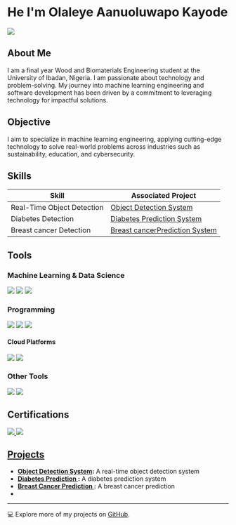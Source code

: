 # He I'm Olaleye Aanuoluwapo Kayode
<a href="https://www.linkedin.com/in/olaleye-aanuoluwapo-kayode"><img src="https://img.shields.io/badge/-LinkedIn-0072b1?&style=for-the-badge&logo=linkedin&logoColor=white" /></a>

## About Me
I am a final year Wood and Biomaterials Engineering student at the University of Ibadan, Nigeria. I am passionate about technology and problem-solving. My journey into machine learning engineering and software development has been driven by a commitment to leveraging technology for impactful solutions.

## Objective
I aim to specialize in machine learning engineering, applying cutting-edge technology to solve real-world problems across industries such as sustainability, education, and cybersecurity.

## Skills
| Skill                                         | Associated Project         |
|-----------------------------------------------|----------------------------|
| Real-Time Object Detection                    | <a href="https://github.com/OAKVISUALZ/Detection-Lab/tree/main">Object Detection System</a> |
| Diabetes Detection                             | <a href="https://github.com/OAKVISUALZ/Prediction-of-Diabetes">Diabetes Prediction System</a> |
| Breast cancer Detection                        | <a href="https://github.com/OAKVISUALZ/Breast-Cancer-Prediction/"> Breast cancerPrediction System</a> |






## Tools
### Machine Learning & Data Science
<div>
    <img src="https://img.shields.io/badge/-TensorFlow-FF6F00?&style=for-the-badge&logo=TensorFlow&logoColor=white" />
    <img src="https://img.shields.io/badge/-Scikit_Learn-F7931E?&style=for-the-badge&logo=scikit-learn&logoColor=white" />
    <img src="https://img.shields.io/badge/-Jupyter_Notebook-F37626?&style=for-the-badge&logo=Jupyter&logoColor=white" />
</div>

### Programming
<div>
    <img src="https://img.shields.io/badge/-Python-3776AB?&style=for-the-badge&logo=Python&logoColor=white" />
    <img src="https://img.shields.io/badge/-C-A8B9CC?&style=for-the-badge&logo=C&logoColor=white" />
    <img src="https://img.shields.io/badge/-SQL-4479A1?&style=for-the-badge&logo=MySQL&logoColor=white" />
</div>

#### Cloud Platforms
<div>
    <img src="https://img.shields.io/badge/-Google_Cloud-4285F4?&style=for-the-badge&logo=Google-Cloud&logoColor=white" />
    <img src="https://img.shields.io/badge/-Microsoft_Azure-0078D4?&style=for-the-badge&logo=Microsoft-Azure&logoColor=white" />
</div>

### Other Tools
<div>
    <img src="https://img.shields.io/badge/-Git-F05032?&style=for-the-badge&logo=Git&logoColor=white" />
    <img src="https://img.shields.io/badge/-Google_Colab-F9AB00?&style=for-the-badge&logo=Google-Colab&logoColor=white" />
</div>

## Certifications
<div>
    <a href="https://www.coursera.org/account/accomplishments/specialization/YZHA9PPIE70J" target="_blank">
        <img src="https://img.shields.io/badge/-Coursera_Specialization-0056D2?&style=for-the-badge&logo=Coursera&logoColor=white" />
    </a>
     <a href="https://www.cloudskillsboost.google/public_profiles/f645731c-761d-45aa-b8c4-2c24e216302b" target="_blank">
         <img src="https://img.shields.io/badge/-Google_Cloud_Skills_Boost-4285F4?&style=for-the-badge&logo=Google-Cloud&logoColor=white" 
 />
</div>

## Projects
- **[Object Detection System](https://github.com/OAKVISUALZ/Detection-Lab/tree/main):** A real-time object detection system
- **[Diabetes Prediction ](https://github.com/OAKVISUALZ/Prediction-of-Diabetes):** A diabetes prediction system
- **[Breast Cancer Prediction ](https://github.com/OAKVISUALZ/Breast-Cancer-Prediction/):** A breast cancer prediction
-


---
💻 Explore more of my projects on [GitHub](https://github.com/OAKVISUALZ/OAK-Portfolio).
